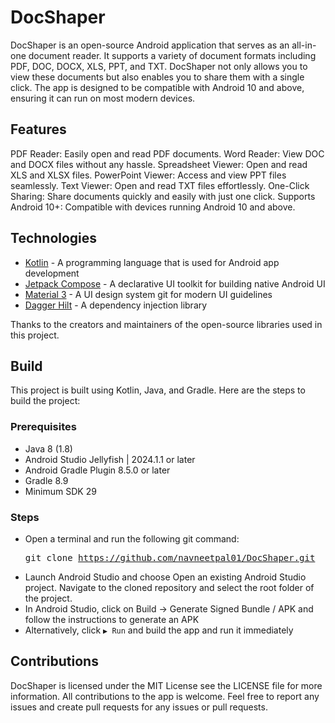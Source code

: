 # DocShaper

DocShaper is an open-source Android application that serves as an all-in-one document reader. It supports a variety of document formats including PDF, DOC, DOCX, XLS, PPT, and TXT. DocShaper not only allows you to view these documents but also enables you to share them with a single click. The app is designed to be compatible with Android 10 and above, ensuring it can run on most modern devices.

## Features
PDF Reader: Easily open and read PDF documents.
Word Reader: View DOC and DOCX files without any hassle.
Spreadsheet Viewer: Open and read XLS and XLSX files.
PowerPoint Viewer: Access and view PPT files seamlessly.
Text Viewer: Open and read TXT files effortlessly.
One-Click Sharing: Share documents quickly and easily with just one click.
Supports Android 10+: Compatible with devices running Android 10 and above.

## Technologies

- [Kotlin](https://kotlinlang.org/) - A programming language that is used for Android app development
- [Jetpack Compose](https://developer.android.com/develop/ui/compose) - A declarative UI toolkit for building native Android UI
- [Material 3](https://m3.material.io/) - A UI design system git for modern UI guidelines
- [Dagger Hilt](https://dagger.dev/hilt/) - A dependency injection library

Thanks to the creators and maintainers of the open-source libraries used in this project.

## Build

This project is built using Kotlin, Java, and Gradle. Here are the steps to build the project:

### Prerequisites
- Java 8 (1.8)
- Android Studio Jellyfish | 2024.1.1 or later
- Android Gradle Plugin 8.5.0 or later
- Gradle 8.9
- Minimum SDK 29

### Steps
- Open a terminal and run the following git command:  <pre>git clone https://github.com/navneetpal01/DocShaper.git </pre>
- Launch Android Studio and choose Open an existing Android Studio project. Navigate to the cloned repository and select the root folder of the project.
- In Android Studio, click on Build -> Generate Signed Bundle / APK and follow the instructions to generate an APK
- Alternatively, click `▶ Run` and build the app and run it immediately


## Contributions
DocShaper is licensed under the MIT License see the LICENSE file for more information.
All contributions to the app is welcome. Feel free to report any issues and create pull requests for any issues or pull requests.
